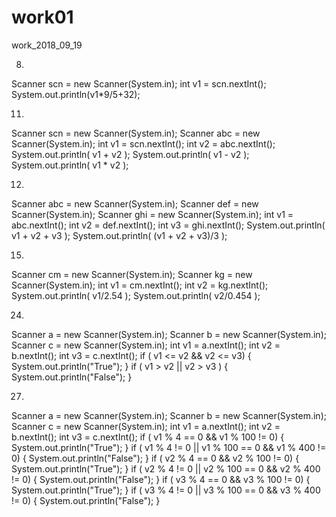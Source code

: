 # work01
work_2018_09_19

8.
Scanner scn = new Scanner(System.in);
        int v1 = scn.nextInt();
        System.out.println(v1*9/5+32);

11.
Scanner scn = new Scanner(System.in);
        Scanner abc = new Scanner(System.in);
        int v1 = scn.nextInt();
        int v2 = abc.nextInt();
        System.out.println( v1 + v2 );
        System.out.println( v1 - v2 );
        System.out.println( v1 * v2 );

12.
Scanner abc = new Scanner(System.in);
        Scanner def = new Scanner(System.in);
        Scanner ghi = new Scanner(System.in);
        int v1 = abc.nextInt();
        int v2 = def.nextInt();
        int v3 = ghi.nextInt();
        System.out.println( v1 + v2 + v3 );
        System.out.println( (v1 + v2 + v3)/3 );

15.
Scanner cm = new Scanner(System.in);
        Scanner kg = new Scanner(System.in);
        int v1 = cm.nextInt();
        int v2 = kg.nextInt();
        System.out.println( v1/2.54 );
        System.out.println( v2/0.454 );

24.
Scanner a = new Scanner(System.in);
        Scanner b = new Scanner(System.in);
        Scanner c = new Scanner(System.in);
        int v1 = a.nextInt();
        int v2 = b.nextInt();
        int v3 = c.nextInt();
        if ( v1 <= v2 && v2 <= v3)
        {
            System.out.println("True");
        }
        if ( v1 > v2 || v2 > v3 )
        {
            System.out.println("False");
        }

27.
Scanner a = new Scanner(System.in);
        Scanner b = new Scanner(System.in);
        Scanner c = new Scanner(System.in);
        int v1 = a.nextInt();
        int v2 = b.nextInt();
        int v3 = c.nextInt();
        if ( v1 % 4 == 0 && v1 % 100 != 0)
        {
            System.out.println("True");
        }
        if ( v1 % 4 != 0 || v1 % 100 == 0 && v1 % 400 != 0)
        {
            System.out.println("False");
        }
        if ( v2 % 4 == 0 && v2 % 100 != 0)
        {
            System.out.println("True");
        }
        if ( v2 % 4 != 0 || v2 % 100 == 0 && v2 % 400 != 0)
        {
            System.out.println("False");
        }
        if ( v3 % 4 == 0 && v3 % 100 != 0)
        {
            System.out.println("True");
        }
        if ( v3 % 4 != 0 || v3 % 100 == 0 && v3 % 400 != 0)
        {
            System.out.println("False");
        }
